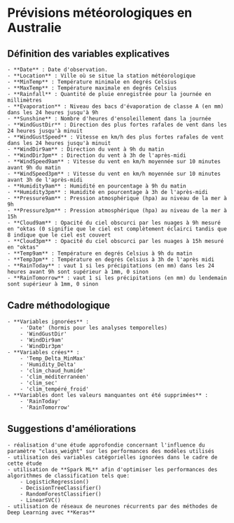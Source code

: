 # Prévisions météorologiques en Australie

## Définition des variables explicatives
    - **Date** : Date d'observation.
    - **Location** : Ville où se situe la station météorologique
    - **MinTemp** : Température minimale en degrés Celsius
    - **MaxTemp** : Température maximale en degrés Celsius
    - **Rainfall** : Quantité de pluie enregistrée pour la journée en millimètres
    - **Evaporation** : Niveau des bacs d'évaporation de classe A (en mm) dans les 24 heures jusqu'à 9h
    - **Sunshine** : Nombre d'heures d'ensoleillement dans la journée
    - **WindGustDir** : Direction des plus fortes rafales de vent dans les 24 heures jusqu'à minuit
    - **WindGustSpeed** : Vitesse en km/h des plus fortes rafales de vent dans les 24 heures jusqu'à minuit
    - **WindDir9am** : Direction du vent à 9h du matin
    - **WindDir3pm** : Direction du vent à 3h de l'après-midi
    - **WindSpeed9am** : Vitesse du vent en km/h moyennée sur 10 minutes avant 9h du matin
    - **WindSpeed3pm** : Vitesse du vent en km/h moyennée sur 10 minutes avant 3h de l'après-midi
    - **Humidity9am** : Humidité en pourcentage à 9h du matin
    - **Humidity3pm** : Humidité en pourcentage à 3h de l'après-midi
    - **Pressure9am** : Pression atmosphérique (hpa) au niveau de la mer à 9h
    - **Pressure3pm** : Pression atmosphérique (hpa) au niveau de la mer à 15h
    - **Cloud9am** : Opacité du ciel obscurci par les nuages à 9h mesuré en "oktas (0 signifie que le ciel est complètement éclairci tandis que 8 indique que le ciel est couvert
    - **Cloud3pm** : Opacité du ciel obscurci par les nuages à 15h mesuré en "oktas"
    - **Temp9am** : Température en degrés Celsius à 9h du matin
    - **Temp3pm** : Température en degrés Celsius à 3h de l'après midi
    - **RainToday** : vaut 1 si les précipitations (en mm) dans les 24 heures avant 9h sont supérieur à 1mm, 0 sinon
    - **RainTomorrow** : vaut 1 si les précipitations (en mm) du lendemain sont supérieur à 1mm, 0 sinon

## Cadre méthodologique 
    - **Variables ignorées** : 
        - 'Date' (hormis pour les analyses temporelles)
        - 'WindGustDir'
        - 'WindDir9am'
        - 'WindDir3pm'
    - **Variables crées** :
        - 'Temp_Delta_MinMax'
        - 'Humidity_Delta'
        - 'clim_chaud_humide'
        - 'clim_méditerranéen'
        - 'clim_sec'
        - 'clim_tempéré_froid'
    - **Variables dont les valeurs manquantes ont été supprimées** :
        - 'RainToday'
        - 'RainTomorrow'

## Suggestions d'améliorations
    - réalisation d'une étude approfondie concernant l'influence du paramètre "class_weight" sur les performances des modèles utilisés
    - utilisation des variables catégorielles ignorées dans le cadre de cette étude
    - utilisation de **Spark ML** afin d'optimiser les performances des algorithmes de classification tels que:
        - LogisticRegression() 
        - DecisionTreeClassifier()
        - RandomForestClassifier()
        - LinearSVC()
    - utilisation de réseaux de neurones récurrents par des méthodes de Deep Learning avec **Keras** 
